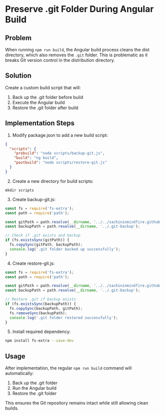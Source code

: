 # Preserve .git Folder During Angular Build

## Problem
When running `npm run build`, the Angular build process cleans the dist directory, which also removes the `.git` folder. This is problematic as it breaks Git version control in the distribution directory.

## Solution
Create a custom build script that will:
1. Back up the .git folder before build
2. Execute the Angular build
3. Restore the .git folder after build

## Implementation Steps

1. Modify package.json to add a new build script:
```json
{
  "scripts": {
    "prebuild": "node scripts/backup-git.js",
    "build": "ng build",
    "postbuild": "node scripts/restore-git.js"
  }
}
```

2. Create a new directory for build scripts:
```
mkdir scripts
```

3. Create backup-git.js:
```javascript
const fs = require('fs-extra');
const path = require('path');

const gitPath = path.resolve(__dirname, '../../sachininmindfire.github.io/dist/.git');
const backupPath = path.resolve(__dirname, '../.git-backup');

// Check if .git exists and backup
if (fs.existsSync(gitPath)) {
  fs.copySync(gitPath, backupPath);
  console.log('.git folder backed up successfully');
}
```

4. Create restore-git.js:
```javascript
const fs = require('fs-extra');
const path = require('path');

const gitPath = path.resolve(__dirname, '../../sachininmindfire.github.io/dist/.git');
const backupPath = path.resolve(__dirname, '../.git-backup');

// Restore .git if backup exists
if (fs.existsSync(backupPath)) {
  fs.copySync(backupPath, gitPath);
  fs.removeSync(backupPath);
  console.log('.git folder restored successfully');
}
```

5. Install required dependency:
```bash
npm install fs-extra --save-dev
```

## Usage
After implementation, the regular `npm run build` command will automatically:
1. Back up the .git folder
2. Run the Angular build
3. Restore the .git folder

This ensures the Git repository remains intact while still allowing clean builds.